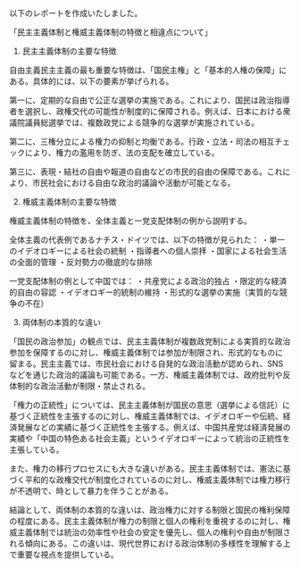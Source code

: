 以下のレポートを作成いたしました。

「民主主義体制と権威主義体制の特徴と相違点について」

1. 民主主義体制の主要な特徴

自由主義民主主義の最も重要な特徴は、「国民主権」と「基本的人権の保障」にある。具体的には、以下の要素が挙げられる。

第一に、定期的な自由で公正な選挙の実施である。これにより、国民は政治指導者を選択し、政権交代の可能性が制度的に保障される。例えば、日本における衆議院議員総選挙では、複数政党による競争的な選挙が実施されている。

第二に、三権分立による権力の抑制と均衡である。行政・立法・司法の相互チェックにより、権力の濫用を防ぎ、法の支配を確立している。

第三に、表現・結社の自由や報道の自由などの市民的自由の保障である。これにより、市民社会における自由な政治的議論や活動が可能となる。

2. 権威主義体制の主要な特徴

権威主義体制の特徴を、全体主義と一党支配体制の例から説明する。

全体主義の代表例であるナチス・ドイツでは、以下の特徴が見られた：
・単一のイデオロギーによる社会の統制
・指導者への個人崇拝
・国家による社会生活の全面的管理
・反対勢力の徹底的な排除

一党支配体制の例として中国では：
・共産党による政治的独占
・限定的な経済的自由の容認
・イデオロギー的統制の維持
・形式的な選挙の実施（実質的な競争の不在）

3. 両体制の本質的な違い

「国民の政治参加」の観点では、民主主義体制が複数政党制による実質的な政治参加を保障するのに対し、権威主義体制では参加が制限され、形式的なものに留まる。民主主義では、市民社会における自発的な政治活動が認められ、SNSなどを通じた政治的議論も可能である。一方、権威主義体制では、政府批判や反体制的な政治活動が制限・禁止される。

「権力の正統性」については、民主主義体制が国民の意思（選挙による信託）に基づく正統性を主張するのに対し、権威主義体制では、イデオロギーや伝統、経済発展などの実績に基づく正統性を主張する。例えば、中国共産党は経済発展の実績や「中国の特色ある社会主義」というイデオロギーによって統治の正統性を主張している。

また、権力の移行プロセスにも大きな違いがある。民主主義体制では、憲法に基づく平和的な政権交代が制度化されているのに対し、権威主義体制では権力移行が不透明で、時として暴力を伴うことがある。

結論として、両体制の本質的な違いは、政治権力に対する制限と国民の権利保障の程度にある。民主主義体制が権力の制限と個人の権利を重視するのに対し、権威主義体制では統治の効率性や社会の安定を優先し、個人の権利や自由が制限される傾向にある。この違いは、現代世界における政治体制の多様性を理解する上で重要な視点を提供している。